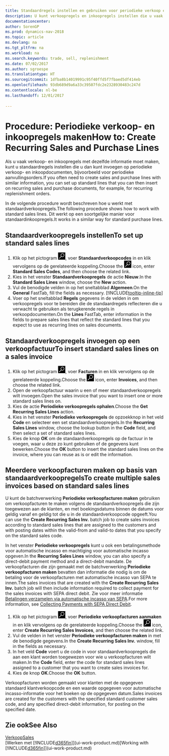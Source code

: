 ```yaml
---
title: Standaardregels instellen en gebruiken voor periodieke verkoop en inkopen
description: U kunt verkoopregels en inkoopregels instellen die u vaak maakt en deze vervolgens invoeren op verkoop- en inkoopdocumenten om de regels snel te vullen met standaardgegevens.
documentationcenter: 
author: SorenGP
ms.prod: dynamics-nav-2018
ms.topic: article
ms.devlang: na
ms.tgt_pltfrm: na
ms.workload: na
ms.search.keywords: trade, sell, replenishment
ms.date: 07/02/2017
ms.author: sgroespe
ms.translationtype: HT
ms.sourcegitcommit: 1dfba8b14019991c95f40ffd5f7fbaed5df414eb
ms.openlocfilehash: 93db689d9a6a33c39507fdc2e2328930483c247d
ms.contentlocale: nl-be
ms.lasthandoff: 12/01/2017

---
```

# <a name="how-to-create-recurring-sales-and-purchase-lines"></a><span data-ttu-id="1e467-103">Procedure: Periodieke verkoop- en inkoopregels maken</span><span class="sxs-lookup"><span data-stu-id="1e467-103">How to: Create Recurring Sales and Purchase Lines</span></span>
<span data-ttu-id="1e467-104">Als u vaak verkoop- en inkoopregels met dezelfde informatie moet maken, kunt u standaardregels instellen die u dan kunt invoegen op periodieke verkoop- en inkoopdocumenten, bijvoorbeeld voor periodieke aanvullingsorders.</span><span class="sxs-lookup"><span data-stu-id="1e467-104">If you often need to create sales and purchase lines with similar information, you can set up standard lines that you can then insert on recurring sales and purchase documents, for example, for recurring replenishment orders.</span></span>  

<span data-ttu-id="1e467-105">In de volgende procedure wordt beschreven hoe u werkt met standaardverkoopregels.</span><span class="sxs-lookup"><span data-stu-id="1e467-105">The following procedure shows how to work with standard sales lines.</span></span> <span data-ttu-id="1e467-106">Dit werkt op een soortgelijke manier voor standaardinkoopregels.</span><span class="sxs-lookup"><span data-stu-id="1e467-106">It works in a similar way for standard purchase lines.</span></span>  

## <a name="to-set-up-standard-sales-lines"></a><span data-ttu-id="1e467-107">Standaardverkoopregels instellen</span><span class="sxs-lookup"><span data-stu-id="1e467-107">To set up standard sales lines</span></span>  
1. <span data-ttu-id="1e467-108">Klik op het pictogram ![Zoeken naar pagina of rapport](media/ui-search/search_small.png "pictogram Zoeken naar pagina of rapport"), voer **Standaardverkoopcodes** in en klik vervolgens op de gerelateerde koppeling.</span><span class="sxs-lookup"><span data-stu-id="1e467-108">Choose the ![Search for Page or Report](media/ui-search/search_small.png "Search for Page or Report icon") icon, enter **Standard Sales Codes**, and then choose the related link.</span></span>  
2. <span data-ttu-id="1e467-109">Kies in het venster **Standaardverkoopregels** de actie **Nieuw**.</span><span class="sxs-lookup"><span data-stu-id="1e467-109">In the **Standard Sales Lines** window, choose the **New** action.</span></span>  
3. <span data-ttu-id="1e467-110">Vul de benodigde velden in op het sneltabblad **Algemeen**.</span><span class="sxs-lookup"><span data-stu-id="1e467-110">On the **General** FastTab, fill the fields as necessary.</span></span> [!INCLUDE[tooltip-inline-tip](includes/tooltip-inline-tip_md.md)]  
4. <span data-ttu-id="1e467-111">Voer op het sneltabblad **Regels** gegevens in de velden in om verkoopregels voor te bereiden die de standaardregels reflecteren die u verwacht te gebruiken als terugkerende regels in verkoopdocumenten.</span><span class="sxs-lookup"><span data-stu-id="1e467-111">On the **Lines** FastTab, enter information in the fields to prepare sales lines that reflect the standard lines that you expect to use as recurring lines on sales documents.</span></span>  

## <a name="to-insert-standard-sales-lines-on-a-sales-invoice"></a><span data-ttu-id="1e467-112">Standaardverkoopregels invoegen op een verkoopfactuur</span><span class="sxs-lookup"><span data-stu-id="1e467-112">To insert standard sales lines on a sales invoice</span></span>
1. <span data-ttu-id="1e467-113">Klik op het pictogram ![Zoeken naar pagina of rapport](media/ui-search/search_small.png "pictogram Zoeken naar pagina of rapport"), voer **Facturen** in en klik vervolgens op de gerelateerde koppeling.</span><span class="sxs-lookup"><span data-stu-id="1e467-113">Choose the ![Search for Page or Report](media/ui-search/search_small.png "Search for Page or Report icon") icon, enter **Invoices**, and then choose the related link.</span></span>
2. <span data-ttu-id="1e467-114">Open de verkoopfactuur waarin u een of meer standaardverkoopregels wilt invoegen.</span><span class="sxs-lookup"><span data-stu-id="1e467-114">Open the sales invoice that you want to insert one or more standard sales lines on.</span></span>
3. <span data-ttu-id="1e467-115">Kies de actie **Periodieke verkoopregels ophalen**.</span><span class="sxs-lookup"><span data-stu-id="1e467-115">Choose the **Get Recurring Sales Lines** action.</span></span>
4. <span data-ttu-id="1e467-116">Kies in het venster **Periodieke verkoopregels** de opzoekknop in het veld **Code** en selecteer een set standaardverkoopregels.</span><span class="sxs-lookup"><span data-stu-id="1e467-116">In the **Recurring Sales Lines** window, choose the lookup button in the **Code** field, and then select a set of standard sales lines.</span></span>
5. <span data-ttu-id="1e467-117">Kies de knop **OK** om de standaardverkoopregels op de factuur in te voegen, waar u deze zo kunt gebruiken of de gegevens kunt bewerken.</span><span class="sxs-lookup"><span data-stu-id="1e467-117">Choose the **OK** button to insert the standard sales lines on the invoice, where you can reuse as is or edit the information.</span></span>

## <a name="to-create-multiple-sales-invoices-based-on-standard-sales-lines"></a><span data-ttu-id="1e467-118">Meerdere verkoopfacturen maken op basis van standaardverkoopregels</span><span class="sxs-lookup"><span data-stu-id="1e467-118">To create multiple sales invoices based on standard sales lines</span></span>
<span data-ttu-id="1e467-119">U kunt de batchverwerking **Periodieke verkoopfacturen maken** gebruiken om verkoopfacturen te maken volgens de standaardverkoopregels die zijn toegewezen aan de klanten, en met boekingsdatums binnen de datums voor geldig vanaf en geldig tot die u in de standaardverkoopcode opgeeft.</span><span class="sxs-lookup"><span data-stu-id="1e467-119">You can use the **Create Recurring Sales Inv.** batch job to create sales invoices according to standard sales lines that are assigned to the customers and with posting dates within the valid-from and valid-to dates that you specify on the standard sales code.</span></span>

<span data-ttu-id="1e467-120">In het venster **Periodieke verkoopregels** kunt u ook een betalingsmethode voor automatische incasso en machtiging voor automatische incasso opgeven.</span><span class="sxs-lookup"><span data-stu-id="1e467-120">In the **Recurring Sales Lines** window, you can also specify a direct-debit payment method and a direct-debit mandate.</span></span> <span data-ttu-id="1e467-121">De verkoopfacturen die zijn gemaakt met de batchverwerking **Periodieke verkoopfacturen maken** bevatten dan informatie die nodig is om de betaling voor de verkoopfacturen met automatische incasso van SEPA te innen.</span><span class="sxs-lookup"><span data-stu-id="1e467-121">The sales invoices that are created with the **Create Recurring Sales Inv.** batch job will then include information required to collect payment for the sales invoices with SEPA direct debit.</span></span> <span data-ttu-id="1e467-122">Zie voor meer informatie [Betalingen verzamelen via automatische incasso van SEPA](finance-collect-payments-with-sepa-direct-debit.md).</span><span class="sxs-lookup"><span data-stu-id="1e467-122">For more information, see [Collecting Payments with SEPA Direct Debit](finance-collect-payments-with-sepa-direct-debit.md).</span></span>

1. <span data-ttu-id="1e467-123">Klik op het pictogram ![Zoeken naar pagina of rapport](media/ui-search/search_small.png "pictogram Zoeken naar pagina of rapport"), voer **Periodieke verkoopfacturen aanmaken** in en klik vervolgens op de gerelateerde koppeling.</span><span class="sxs-lookup"><span data-stu-id="1e467-123">Choose the ![Search for Page or Report](media/ui-search/search_small.png "Search for Page or Report icon") icon, enter **Create Recurring Sales Invoices**, and then choose the related link.</span></span>
2. <span data-ttu-id="1e467-124">Vul de velden in het venster **Periodieke verkoopfacturen maken** in met de benodigde gegevens.</span><span class="sxs-lookup"><span data-stu-id="1e467-124">In the **Create Recurring Sales Inv.** window, fill in the fields as necessary.</span></span>
3. <span data-ttu-id="1e467-125">In het veld **Code** voert u de code in voor standaardverkoopregels die aan een klant worden toegewezen voor wie u verkoopfacturen wilt maken.</span><span class="sxs-lookup"><span data-stu-id="1e467-125">In the **Code** field, enter the code for standard sales lines assigned to a customer that you want to create sales invoices for.</span></span>
4. <span data-ttu-id="1e467-126">Kies de knop **OK**.</span><span class="sxs-lookup"><span data-stu-id="1e467-126">Choose the **OK** button.</span></span>

<span data-ttu-id="1e467-127">Verkoopfacturen worden gemaakt voor klanten met de opgegeven standaard klantverkoopcode en een waarde opgegeven voor automatische incasso-informatie voor het boeken op de opgegeven datum.</span><span class="sxs-lookup"><span data-stu-id="1e467-127">Sales invoices are created for the customers with the specified standard customer sales code, and any specified direct-debit information, for posting on the specified date.</span></span>

## <a name="see-also"></a><span data-ttu-id="1e467-128">Zie ook</span><span class="sxs-lookup"><span data-stu-id="1e467-128">See Also</span></span>  
[<span data-ttu-id="1e467-129">Verkoop</span><span class="sxs-lookup"><span data-stu-id="1e467-129">Sales</span></span>](sales-manage-sales.md)  
<span data-ttu-id="1e467-130">[Werken met [!INCLUDE[d365fin](includes/d365fin_md.md)]](ui-work-product.md)</span><span class="sxs-lookup"><span data-stu-id="1e467-130">[Working with [!INCLUDE[d365fin](includes/d365fin_md.md)]](ui-work-product.md)</span></span>

